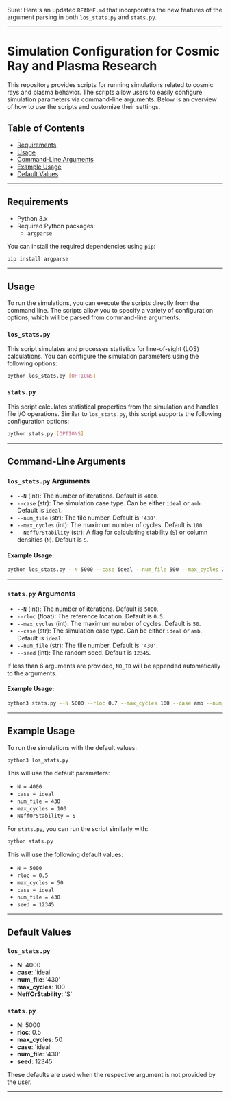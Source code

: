 Sure! Here's an updated `README.md` that incorporates the new features of the argument parsing in both `los_stats.py` and `stats.py`.

---

# Simulation Configuration for Cosmic Ray and Plasma Research

This repository provides scripts for running simulations related to cosmic rays and plasma behavior. The scripts allow users to easily configure simulation parameters via command-line arguments. Below is an overview of how to use the scripts and customize their settings.

## Table of Contents
- [Requirements](#requirements)
- [Usage](#usage)
- [Command-Line Arguments](#command-line-arguments)
- [Example Usage](#example-usage)
- [Default Values](#default-values)

---

## Requirements

- Python 3.x
- Required Python packages:
  - `argparse`

You can install the required dependencies using `pip`:

```bash
pip install argparse
```

---

## Usage

To run the simulations, you can execute the scripts directly from the command line. The scripts allow you to specify a variety of configuration options, which will be parsed from command-line arguments.

### `los_stats.py`

This script simulates and processes statistics for line-of-sight (LOS) calculations. You can configure the simulation parameters using the following options:

```bash
python los_stats.py [OPTIONS]
```

### `stats.py`

This script calculates statistical properties from the simulation and handles file I/O operations. Similar to `los_stats.py`, this script supports the following configuration options:

```bash
python stats.py [OPTIONS]
```

---

## Command-Line Arguments

### `los_stats.py` Arguments

- `--N` (int): The number of iterations. Default is `4000`.
- `--case` (str): The simulation case type. Can be either `ideal` or `amb`. Default is `ideal`.
- `--num_file` (str): The file number. Default is `'430'`.
- `--max_cycles` (int): The maximum number of cycles. Default is `100`.
- `--NeffOrStability` (str): A flag for calculating stability (`S`) or column densities (`N`). Default is `S`.

#### Example Usage:
```bash
python los_stats.py --N 5000 --case ideal --num_file 500 --max_cycles 200 --NeffOrStability S
```

---

### `stats.py` Arguments

- `--N` (int): The number of iterations. Default is `5000`.
- `--rloc` (float): The reference location. Default is `0.5`.
- `--max_cycles` (int): The maximum number of cycles. Default is `50`.
- `--case` (str): The simulation case type. Can be either `ideal` or `amb`. Default is `ideal`.
- `--num_file` (str): The file number. Default is `'430'`.
- `--seed` (int): The random seed. Default is `12345`.

If less than 6 arguments are provided, `NO_ID` will be appended automatically to the arguments.

#### Example Usage:
```bash
python3 stats.py --N 5000 --rloc 0.7 --max_cycles 100 --case amb --num_file 430 --seed 67890
```

---

## Example Usage

To run the simulations with the default values:

```bash
python3 los_stats.py
```

This will use the default parameters:
- `N = 4000`
- `case = ideal`
- `num_file = 430`
- `max_cycles = 100`
- `NeffOrStability = S`

For `stats.py`, you can run the script similarly with:

```bash
python stats.py
```

This will use the following default values:
- `N = 5000`
- `rloc = 0.5`
- `max_cycles = 50`
- `case = ideal`
- `num_file = 430`
- `seed = 12345`

---

## Default Values

### `los_stats.py`
- **N**: 4000
- **case**: 'ideal'
- **num_file**: '430'
- **max_cycles**: 100
- **NeffOrStability**: 'S'

### `stats.py`
- **N**: 5000
- **rloc**: 0.5
- **max_cycles**: 50
- **case**: 'ideal'
- **num_file**: '430'
- **seed**: 12345

These defaults are used when the respective argument is not provided by the user.

---
